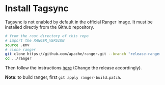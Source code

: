 # Install Tagsync

Tagsync is not enabled by default in the official Ranger image. It must be installed directly from the Github repository.

```bash
# from the root directory of this repo
# import the RANGER_VERSION
source .env
# clone ranger
git clone https://github.com/apache/ranger.git --branch "release-ranger-${RANGER_VERSION}" --depth=1 ../ranger
cd ../ranger
```

Then follow the instructions [here](https://github.com/apache/ranger/blob/release-ranger-2.6.0/dev-support/ranger-docker/README.md) (Change the release accordingly).

**Note**: to build ranger, first `git apply ranger-build.patch`.

